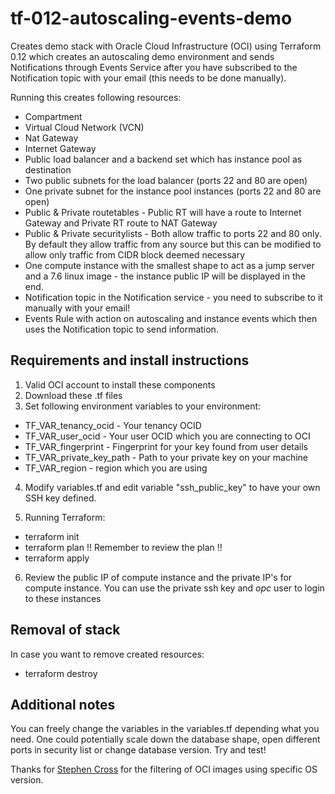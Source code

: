 # tf-012-autoscaling-events-demo

Creates demo stack with Oracle Cloud Infrastructure (OCI) using Terraform 0.12 which creates an autoscaling demo environment and sends Notifications through Events Service after you have subscribed to the Notification topic with your email (this needs to be done manually).

Running this creates following resources:


* Compartment
* Virtual Cloud Network (VCN)
* Nat Gateway
* Internet Gateway
* Public load balancer and a backend set which has instance pool as destination
* Two public subnets for the load balancer (ports 22 and 80 are open)
* One private subnet for the instance pool instances (ports 22 and 80 are open)
* Public & Private routetables - Public RT will have a route to Internet Gateway and Private RT route to NAT Gateway
* Public & Private securitylists - Both allow traffic to ports 22 and 80 only. By default they allow traffic from any source but this can be modified to allow only traffic from CIDR block deemed necessary
* One compute instance with the smallest shape to act as a jump server and a 7.6 linux image - the instance public IP will be displayed in the end. 
* Notification topic in the Notification service - you need to subscribe to it manually with your email!
* Events Rule with action on autoscaling and instance events which then uses the Notification topic to send information.


## Requirements and install instructions

1. Valid OCI account to install these components
2. Download these .tf files
3. Set following environment variables to your environment:

* TF_VAR_tenancy_ocid - Your tenancy OCID
* TF_VAR_user_ocid - Your user OCID which you are connecting to OCI
* TF_VAR_fingerprint - Fingerprint for your key found from user details
* TF_VAR_private_key_path - Path to your private key on your machine
* TF_VAR_region - region which you are using

4. Modify variables.tf and edit variable "ssh_public_key" to have your own SSH key defined.

5. Running Terraform:

* terraform init
* terraform plan !! Remember to review the plan !!
* terraform apply

6. Review the public IP of compute instance and the private IP's for compute instance. You can use the private ssh key and *opc* user to login to these instances

## Removal of stack

In case you want to remove created resources:

* terraform destroy

## Additional notes

You can freely change the variables in the variables.tf depending what you need. One could potentially scale down the database shape, open different ports in security list or change database version. Try and test!

Thanks for [Stephen Cross](https://gist.github.com/scross01/bcd21c12b15787f3ae9d51d0d9b2df06) for the filtering of OCI images using specific OS version. 




